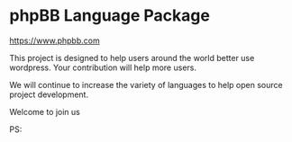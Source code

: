 # phpBB Language Package
https://www.phpbb.com

This project is designed to help users around the world better use wordpress. Your contribution will help more users.

We will continue to increase the variety of languages to help open source project development.

Welcome to join us

PS:

